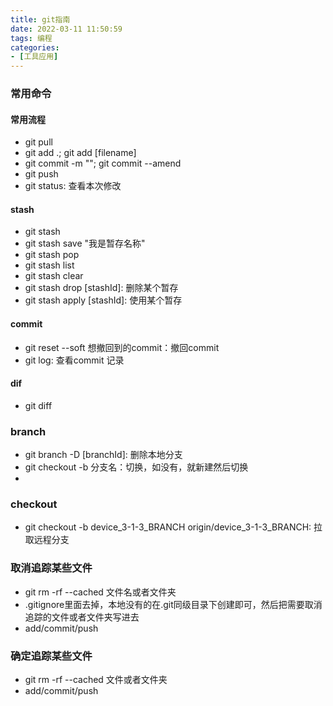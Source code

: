 ```yaml
---
title: git指南
date: 2022-03-11 11:50:59
tags: 编程
categories:
- [工具应用]
---
```


### 常用命令
#### 常用流程
* git pull
* git add .; git add [filename]
* git commit -m ""; git commit --amend
* git push
* git status: 查看本次修改

#### stash
* git stash
* git stash save "我是暂存名称"
* git stash pop
* git stash list
* git stash clear
* git stash drop [stashId]: 删除某个暂存
* git stash apply [stashId]: 使用某个暂存

#### commit
* git reset --soft 想撤回到的commit：撤回commit
* git log: 查看commit 记录

#### dif
* git diff

### branch
* git branch -D [branchId]: 删除本地分支
* git checkout -b 分支名：切换，如没有，就新建然后切换
* 

### checkout
*  git checkout -b device_3-1-3_BRANCH origin/device_3-1-3_BRANCH: 拉取远程分支

### 取消追踪某些文件
* git rm -rf --cached 文件名或者文件夹
* .gitignore里面去掉，本地没有的在.git同级目录下创建即可，然后把需要取消追踪的文件或者文件夹写进去
* add/commit/push

### 确定追踪某些文件 
* git rm -rf --cached 文件或者文件夹
* add/commit/push


